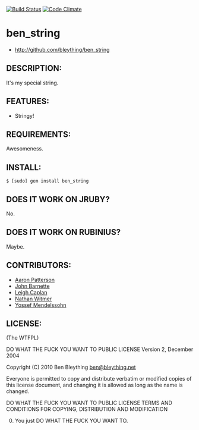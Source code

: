 [![Build Status](https://secure.travis-ci.org/bleything/ben_string.png)](http://travis-ci.org/bleything/ben_string) [![Code Climate](https://codeclimate.com/github/bleything/ben_string.png)](https://codeclimate.com/github/bleything/ben_string)

# ben_string

* http://github.com/bleything/ben_string

## DESCRIPTION:

It's my special string.

## FEATURES:

* Stringy!

## REQUIREMENTS:

Awesomeness.

## INSTALL:

    $ [sudo] gem install ben_string

## DOES IT WORK ON JRUBY?

No.

## DOES IT WORK ON RUBINIUS?

Maybe.

## CONTRIBUTORS:

* [Aaron Patterson][tenderlove]
* [John Barnette][jbarnette]
* [Leigh Caplan][texel]
* [Nathan Witmer][aniero]
* [Yossef Mendelssohn][ymendel]

[tenderlove]: http://github.com/tenderlove
[jbarnette]: http://github.com/jbarnette
[texel]: http://github.com/texel
[aniero]: http://github.com/aniero
[ymendel]: http://github.com/ymendel

## LICENSE:

(The WTFPL)

DO WHAT THE FUCK YOU WANT TO PUBLIC LICENSE
Version 2, December 2004

Copyright (C) 2010 Ben Bleything <ben@bleything.net>

Everyone is permitted to copy and distribute verbatim or modified copies
of this license document, and changing it is allowed as long as the name
is changed.

DO WHAT THE FUCK YOU WANT TO PUBLIC LICENSE TERMS AND CONDITIONS FOR
COPYING, DISTRIBUTION AND MODIFICATION

0. You just DO WHAT THE FUCK YOU WANT TO.
